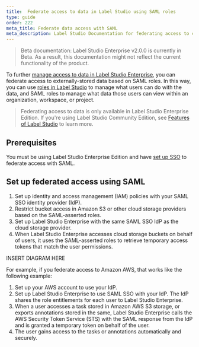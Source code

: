 ```yaml
---
title:  Federate access to data in Label Studio using SAML roles
type: guide
order: 222
meta_title: Federate data access with SAML
meta_description: Label Studio Documentation for federating access to cloud storage using SAML roles to secure your machine learning and data science projects. 
---
```


> Beta documentation: Label Studio Enterprise v2.0.0 is currently in Beta. As a result, this documentation might not reflect the current functionality of the product.

To further [manage access to data in Label Studio Enterprise](security.html), you can federate access to externally-stored data based on SAML roles. In this way, you can use [roles in Label Studio](manage_users.html) to manage what users can do with the data, and SAML roles to manage what data those users can view within an organization, workspace, or project.

> Federating access to data is only available in Label Studio Enterprise Edition. If you're using Label Studio Community Edition, see [Features of Label Studio](label_studio_compare.html) to learn more.

## Prerequisites

You must be using Label Studio Enterprise Edition and have [set up SSO](SSO_setup.html) to federate access with SAML.

## Set up federated access using SAML

1. Set up identity and access management (IAM) policies with your SAML SSO identity provider (IdP).
2. Restrict bucket access in Amazon S3 or other cloud storage providers based on the SAML-asserted roles.
3. Set up Label Studio Enterprise with the same SAML SSO IdP as the cloud storage provider.
4. When Label Studio Enterprise accesses cloud storage buckets on behalf of users, it uses the SAML-asserted roles to retrieve temporary access tokens that match the user permissions. 

INSERT DIAGRAM HERE


For example, if you federate access to Amazon AWS, that works like the following example:
1. Set up your AWS account to use your IdP.
2. Set up Label Studio Enterprise to use SAML SSO with your IdP. The IdP shares the role entitlements for each user to Label Studio Enterprise.
3. When a user accesses a task stored in Amazon AWS S3 storage, or exports annotations stored in the same, Label Studio Enterprise calls the AWS Security Token Service (STS) with the SAML response from the IdP and is granted a temporary token on behalf of the user.
4. The user gains access to the tasks or annotations automatically and securely. 